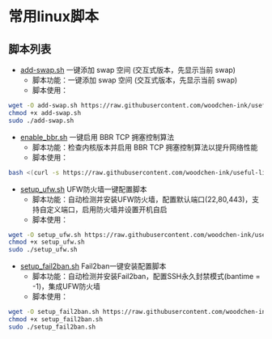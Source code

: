 # 常用linux脚本

## 脚本列表
- [add-swap.sh](./sh/add-swap.sh) 一键添加 swap 空间 (交互式版本，先显示当前 swap)
  - 脚本功能：一键添加 swap 空间 (交互式版本，先显示当前 swap)
  - 脚本使用：
```bash
wget -O add-swap.sh https://raw.githubusercontent.com/woodchen-ink/useful-linux-sh/refs/heads/main/sh/add-swap.sh
chmod +x add-swap.sh
sudo ./add-swap.sh
```

- [enable_bbr.sh](./enable_bbr.sh) 一键启用 BBR TCP 拥塞控制算法
  - 脚本功能：检查内核版本并启用 BBR TCP 拥塞控制算法以提升网络性能
  - 脚本使用：
```bash
bash <(curl -s https://raw.githubusercontent.com/woodchen-ink/useful-linux-sh/refs/heads/main/enable_bbr.sh)
```

- [setup_ufw.sh](./setup_ufw.sh) UFW防火墙一键配置脚本
  - 脚本功能：自动检测并安装UFW防火墙，配置默认端口(22,80,443)，支持自定义端口，启用防火墙并设置开机自启
  - 脚本使用：
```bash
wget -O setup_ufw.sh https://raw.githubusercontent.com/woodchen-ink/useful-linux-sh/refs/heads/main/setup_ufw.sh
chmod +x setup_ufw.sh
sudo ./setup_ufw.sh
```

- [setup_fail2ban.sh](./setup_fail2ban.sh) Fail2ban一键安装配置脚本
  - 脚本功能：自动检测并安装Fail2ban，配置SSH永久封禁模式(bantime = -1)，集成UFW防火墙
  - 脚本使用：
```bash
wget -O setup_fail2ban.sh https://raw.githubusercontent.com/woodchen-ink/useful-linux-sh/refs/heads/main/setup_fail2ban.sh
chmod +x setup_fail2ban.sh
sudo ./setup_fail2ban.sh
```
